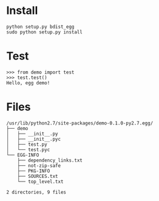 # Install

    python setup.py bdist_egg
    sudo python setup.py install

# Test

    >>> from demo import test
    >>> test.test()
    Hello, egg demo!

# Files

    /usr/lib/python2.7/site-packages/demo-0.1.0-py2.7.egg/
    ├── demo
    │   ├── __init__.py
    │   ├── __init__.pyc
    │   ├── test.py
    │   └── test.pyc
    └── EGG-INFO
        ├── dependency_links.txt
        ├── not-zip-safe
        ├── PKG-INFO
        ├── SOURCES.txt
        └── top_level.txt
    
    2 directories, 9 files
